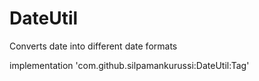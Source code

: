 # DateUtil
Converts date into different date formats

implementation 'com.github.silpamankurussi:DateUtil:Tag'

